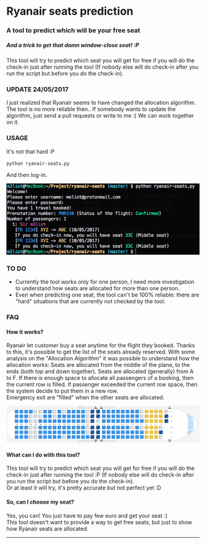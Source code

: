 # Ryanair seats prediction
### A tool to predict which will be your free seat
##### And a trick to get that damn window-close seat! :P

This tool will try to predict which seat you will get for free if you will do the check-in just after running the tool (If nobody else will do check-in after you run the script but before you do the check-in).

### UPDATE 24/05/2017
I just realized that Ryanair seems to have changed the allocation algorithm. The tool is no more reliable then..
If somebody wants to update the algorithm, just send a pull requests or write to me :) We can work together on it.

### USAGE
It's not that hard :P

```
python ryanair-seats.py
```

And then log-in.

<p align="center">
<img src="screenshot.png" alt="Screenshot" />
</p>

### TO DO
- Currently the tool works only for one person, I need more investigation to understand how seats are allocated for more than one person.
- Even when predicting one seat, the tool can't be 100% reliable: there are "hard" situations that are currently not checked by the tool.


### FAQ

#### How it works?
Ryanair let customer buy a seat anytime for the flight they booked. Thanks to this, it's possible to get the list of the seats already reserved. With some analysis on the "Allocation Algorithm" it was possible to understand how the allocation works: Seats are allocated from the middle of the plane, to the ends (both top and down together). Seats are allocated (generally) from A to F.   If there is enough space to allocate all passengers of a booking, then the current row is filled. If passenger exceeded the current row space, then the system decide to put them in a new row.  
Emergency exit are "filled" when the other seats are allocated.

<p align="center">
<img src="seats.png" alt="Seats" />
</p>


#### What can I do with this tool?
This tool will try to predict which seat you will get for free if you will do the check-in just after running the tool :P (If nobody else will do check-in after you run the script but before you do the check-in).  
Or at least it will try, it's pretty accurate but not perfect yet :D

#### So, can I choose my seat?
Yes, you can! You just have to pay few euro and get your seat :)  
This tool doesn't want to provide a way to get free seats, but just to show how Ryanair seats are allocated.

---
